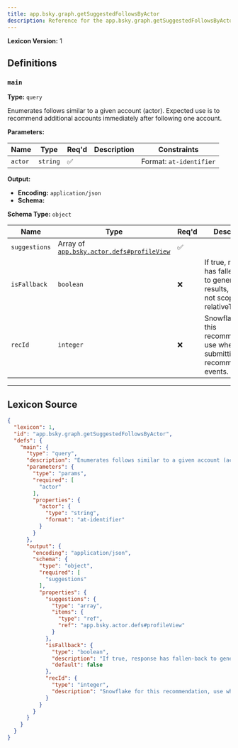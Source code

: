```yaml
---
title: app.bsky.graph.getSuggestedFollowsByActor
description: Reference for the app.bsky.graph.getSuggestedFollowsByActor lexicon
---
```

**Lexicon Version:** 1

## Definitions

<a name="main"></a>
### `main`

**Type:** `query`

Enumerates follows similar to a given account (actor). Expected use is to recommend additional accounts immediately after following one account.

**Parameters:**

| Name | Type | Req'd  | Description | Constraints |
|------|------|----------|-------------|-------------|
| `actor` | `string` | ✅  |  | Format: `at-identifier` |
**Output:**

- **Encoding:** `application/json`
- **Schema:**

**Schema Type:** `object`

| Name | Type | Req'd  | Description | Constraints |
|------|------|----------|-------------|-------------|
| `suggestions` | Array of [`app.bsky.actor.defs#profileView`](/app/bsky/actor/defs#profileView) | ✅  |  |  |
| `isFallback` | `boolean` | ❌  | If true, response has fallen-back to generic results, and is not scoped using relativeToDid | Default: `false` |
| `recId` | `integer` | ❌  | Snowflake for this recommendation, use when submitting recommendation events. |  |

---

## Lexicon Source
```json
{
  "lexicon": 1,
  "id": "app.bsky.graph.getSuggestedFollowsByActor",
  "defs": {
    "main": {
      "type": "query",
      "description": "Enumerates follows similar to a given account (actor). Expected use is to recommend additional accounts immediately after following one account.",
      "parameters": {
        "type": "params",
        "required": [
          "actor"
        ],
        "properties": {
          "actor": {
            "type": "string",
            "format": "at-identifier"
          }
        }
      },
      "output": {
        "encoding": "application/json",
        "schema": {
          "type": "object",
          "required": [
            "suggestions"
          ],
          "properties": {
            "suggestions": {
              "type": "array",
              "items": {
                "type": "ref",
                "ref": "app.bsky.actor.defs#profileView"
              }
            },
            "isFallback": {
              "type": "boolean",
              "description": "If true, response has fallen-back to generic results, and is not scoped using relativeToDid",
              "default": false
            },
            "recId": {
              "type": "integer",
              "description": "Snowflake for this recommendation, use when submitting recommendation events."
            }
          }
        }
      }
    }
  }
}
```
